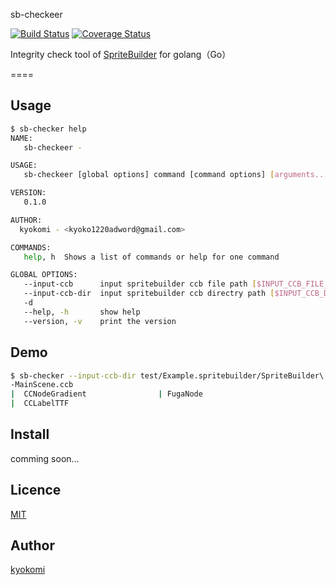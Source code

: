 sb-checkeer

[![Build Status](https://drone.io/github.com/kyokomi/sb-checker/status.png)](https://drone.io/github.com/kyokomi/sb-checker/latest) 
[![Coverage Status](https://img.shields.io/coveralls/kyokomi/sb-checker.svg)](https://coveralls.io/r/kyokomi/sb-checker?branch=master)


Integrity check tool of [SpriteBuilder](http://www.spritebuilder.com/) for golang（Go）

====

## Usage

```sh
$ sb-checker help
NAME:
   sb-checkeer -

USAGE:
   sb-checkeer [global options] command [command options] [arguments...]

VERSION:
   0.1.0

AUTHOR:
  kyokomi - <kyoko1220adword@gmail.com>

COMMANDS:
   help, h	Shows a list of commands or help for one command

GLOBAL OPTIONS:
   --input-ccb 		input spritebuilder ccb file path [$INPUT_CCB_FILE_PATH]
   --input-ccb-dir 	input spritebuilder ccb directry path [$INPUT_CCB_DIR_PATH]
   -d
   --help, -h		show help
   --version, -v	print the version
```

## Demo

```sh
$ sb-checker --input-ccb-dir test/Example.spritebuilder/SpriteBuilder\ Resources/
-MainScene.ccb
|  CCNodeGradient                | FugaNode                                 | fugaNode                                 |
|  CCLabelTTF
```

## Install

comming soon...

## Licence

[MIT](https://github.com/kyokomi/sb-checker/blob/master/LICENSE)

## Author

[kyokomi](https://github.com/kyokomi)

